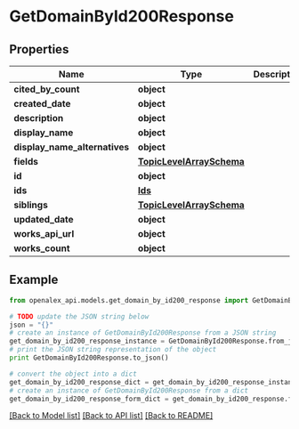 # GetDomainById200Response


## Properties

Name | Type | Description | Notes
------------ | ------------- | ------------- | -------------
**cited_by_count** | **object** |  | 
**created_date** | **object** |  | 
**description** | **object** |  | 
**display_name** | **object** |  | 
**display_name_alternatives** | **object** |  | 
**fields** | [**TopicLevelArraySchema**](TopicLevelArraySchema.md) |  | 
**id** | **object** |  | 
**ids** | [**Ids**](Ids.md) |  | 
**siblings** | [**TopicLevelArraySchema**](TopicLevelArraySchema.md) |  | 
**updated_date** | **object** |  | 
**works_api_url** | **object** |  | 
**works_count** | **object** |  | 

## Example

```python
from openalex_api.models.get_domain_by_id200_response import GetDomainById200Response

# TODO update the JSON string below
json = "{}"
# create an instance of GetDomainById200Response from a JSON string
get_domain_by_id200_response_instance = GetDomainById200Response.from_json(json)
# print the JSON string representation of the object
print GetDomainById200Response.to_json()

# convert the object into a dict
get_domain_by_id200_response_dict = get_domain_by_id200_response_instance.to_dict()
# create an instance of GetDomainById200Response from a dict
get_domain_by_id200_response_form_dict = get_domain_by_id200_response.from_dict(get_domain_by_id200_response_dict)
```
[[Back to Model list]](../README.md#documentation-for-models) [[Back to API list]](../README.md#documentation-for-api-endpoints) [[Back to README]](../README.md)


